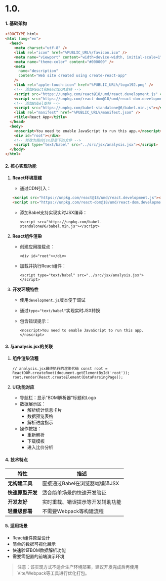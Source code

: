 # 1.0.
#### 1. **基础架构**
```html
<!DOCTYPE html>
<html lang="en">
  <head>
    <meta charset="utf-8" />
    <link rel="icon" href="%PUBLIC_URL%/favicon.ico" />
    <meta name="viewport" content="width=device-width, initial-scale=1" />
    <meta name="theme-color" content="#000000" />
    <meta
      name="description"
      content="Web site created using create-react-app"
    />
    <link rel="apple-touch-icon" href="%PUBLIC_URL%/logo192.png" />
    <!-- 添加React和ReactDOM支持 -->
    <script src="https://unpkg.com/react@18/umd/react.development.js" crossorigin></script>
    <script src="https://unpkg.com/react-dom@18/umd/react-dom.development.js" crossorigin></script>
    <!-- 添加Babel支持 -->
    <script src="https://unpkg.com/babel-standalone@6/babel.min.js"></script>
    <link rel="manifest" href="%PUBLIC_URL%/manifest.json" />
    <title>React App</title>
  </head>
  <body>
    <noscript>You need to enable JavaScript to run this app.</noscript>
    <div id="root"></div>
    <!-- 修改为指向jsx目录下的文件 -->
    <script type="text/babel" src="../src/jsx/analysis.jsx"></script>
  </body>
</html>
```
#### 2. **核心实现功能**

1. **React环境搭建**
    
    - 通过CDN引入：
        
	```html
	<script src="https://unpkg.com/react@18/umd/react.development.js"></script>
	<script src="https://unpkg.com/react-dom@18/umd/react-dom.development.js"></script>
	```
        
    - 添加Babel支持实现实时JSX编译：
        
        
        `<script src="https://unpkg.com/babel-standalone@6/babel.min.js"></script>`
        
2. **React组件渲染**
    
    - 创建应用挂载点：
        
        
        `<div id="root"></div>`
        
    - 加载并执行React组件：
        
        
        `<script type="text/babel" src="../src/jsx/analysis.jsx"></script>`
        
3. **开发环境特性**
    
    - 使用`development.js`版本便于调试
    - 通过`type="text/babel"`实现实时JSX转换
    - 包含错误提示：
        
        `<noscript>You need to enable JavaScript to run this app.</noscript>`
        

#### 3. **与analysis.jsx的关联**

1. **组件渲染流程**
    
    `// analysis.jsx最终执行的渲染代码 const root = ReactDOM.createRoot(document.getElementById('root')); root.render(React.createElement(DataParsingPage));`
    
2. **UI功能对应**
    
    - 导航栏：显示"BOM解析器"标题和Logo
    - 数据展示区：
        - 解析统计信息卡片
        - 数据预览表格
        - 解析进度指示
    - 操作按钮：
        - 重新解析
        - 下载模板
        - 进入比价分析

#### 4. **技术特点**

|特性|描述|
|---|---|
|**无构建工具**|直接通过Babel在浏览器端编译JSX|
|**快速原型开发**|适合简单场景的快速开发验证|
|**开发友好**|实时重载、错误提示等开发辅助功能|
|**轻量级部署**|不需要Webpack等构建流程|

#### 5. **适用场景**

- React组件原型设计
- 简单的数据可视化展示
- 快速验证BOM数据解析功能
- 需要零配置的前端演示环境

> 注意：该实现方式不适合生产环境部署，建议开发完成后再使用Vite/Webpack等工具进行优化打包。